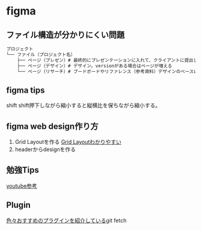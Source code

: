 # figma

## ファイル構造が分かりにくい問題

```sh
プロジェクト
└── ファイル（プロジェクト名）
    ├── ページ（プレゼン）# 最終的にプレゼンテーションに入れて、クライアントに提出しコメントのやり取りをする。
    ├── ページ（デザイン）# デザイン。versionがある場合はページが増える
    └── ページ（リサーチ）# ブードボードやリファレンス（参考資料）デザインのベースになるコンセプトになるような画像を突っ込む
```

## figma tips

shift
shift押下しながら縮小すると縦横比を保ちながら縮小する。


## figma web design作り方

1. Grid Layoutを作る
[Grid Layoutわかりやすい](https://note.com/kayo_design/n/nbeddf8975a8b)
2. headerからdesignを作る


## 勉強Tips

[youtube参考](https://www.youtube.com/watch?v=JuaXJ4DgItY)


## Plugin

[色々おすすめのプラグインを紹介している](https://wentz-design.com/post/figma-how-to-use-plugins/)git fetch
